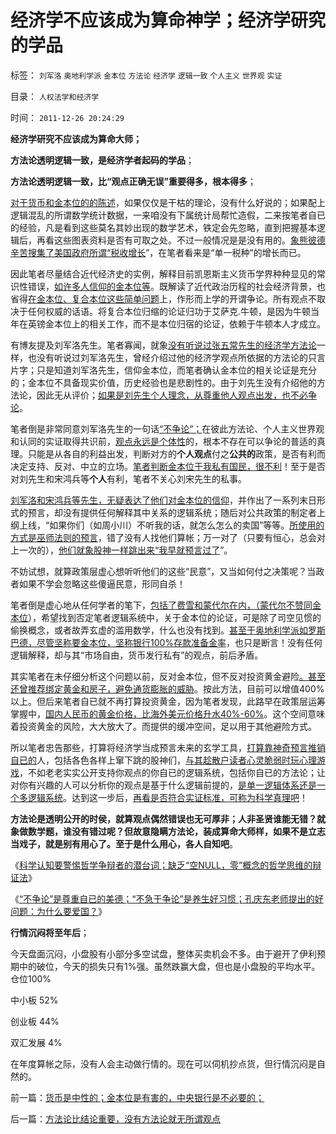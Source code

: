 # 经济学不应该成为算命神学；经济学研究的学品

标签： `刘军洛` `奥地利学派` `金本位` `方法论` `经济学` `逻辑一致` `个人主义` `世界观` `实证` 

目录： `人权法学和经济学`

时间： `2011-12-26 20:24:29`

**经济学研究不应该成为算命大师；**

**方法论透明逻辑一致，是经济学者起码的学品**；

**方法论透明逻辑一致，比“观点正确无误”重要得多，根本得多**；

[对于货币和金本位的的陈述](../../../2011/12/25/牛顿货币定理：任何货币最终归宿为空锚；.md)，如果仅仅是干枯的理论，没有什么好说的；如果配上逻辑混乱的所谓数学统计数据，一来咱没有下属统计局帮忙造假，二来按笔者自已的经验，凡是看到这些莫名其妙出现的数学艺术，铁定会先忽略，直到把握基本逻辑后，再看这些图表资料是否有可取之处。不过一般情况是是没有用的。[象熊彼德辛苦搜集了美国政府所谓“税收增长](../../../2011/2/21/熊彼特，一条精滑的鱼.md)”，在笔者看来是“单一税种”的增长而已。

因此笔者尽量结合近代经济史的实例，解释目前凯恩斯主义货币学界种种显见的常识性错误，[如许多人信仰的金本位等](../../../2011/11/30/平价购买力的黄金，外汇，汇率和通货膨胀.md)。既解读了近代政治历程的社会经济背景，也省得[在金本位、复合本位这些简单问题](../../../2011/12/25/牛顿货币本位定理.md)上，作形而上学的开谓争论。所有观点不取决于任何权威的话语。将复合本位归缩的论证归功于艾萨克.牛顿，是因为牛顿当年在英镑金本位上的相关工作，而不是本位归宿的论证，依赖于牛顿本人才成立。

有博友提及刘军洛先生。笔者寡闻，就象[没有听说过张五常先生的经济学方法论](../../../2011/12/9/根本不存在“张五常的经济学”.md)一样，也没有听说过刘军洛先生，曾经介绍过他的经济学观点所依据的方法论的只言片字；只是知道刘军洛先生，信仰金本位，而笔者确认金本位的相关论证是充分的；金本位不具备现实价值，历史经验也是悲剧性的。由于刘先生没有介绍他的方法论，因此无从评价；[如果是刘先生个人理念，从尊重他人观点出发，也不必争论](../../../2008/9/2/不喜欢张五常，朗咸平，宋鸿兵，刘军洛等人的阴谋论.md)。

笔者倒是非常同意刘军洛先生的一句话[“不争论”；](../../../2009/12/14/不要和信念争论.md)在彼此方法论、个人主义世界观和认同的实证取得共识前，[观点永远是个体性](../../../2011/6/15/为什么会“同意，ConcuringOpinion？.md)的，根本不存在可以争论的普适的真理。只能是从各自的利益出发，判断对方的**个人观点**付之**公共的**政策，是否有利而决定支持、反对、中立的立场。[笔者判断金本位于我私有国民，很不利](../../../2011/12/25/金本位导致1880-1933年的萧条和两次世界大战的关联.md)！至于是否对刘先生和宋鸿兵等**个人**有利，笔者不关心刘宋先生的私事。

[刘军洛和宋鸿兵等先生，无疑表达了他们对金本位的信仰](../../../2007/10/28/漫谈人民币升值贬值及黄金及刘军洛宋鸿兵阴谋论.md)，并作出了一系列末日形式的预言，却没有提供任何解释其中关系的逻辑系统；随后对公共政策的制定者上纲上线，“如果你们（如周小川）不听我的话，就怎么怎么的卖国”等等。[所使用的方式是巫师法则的预言](../../../2011/2/27/波普尔证伪与巫师法则.md)，错了没有人找他们算帐；万一对了（只要有恒心，总会对上一次的），[他们就象股神一样跳出来“我早就预言过了](../../../2011/12/19/道德股神“唱衰股民”为虎作伥掩盖了政策釜底抽薪.md)”。

不妨试想，就算政策层虚心想听听他们的这些“民意”，又当如何付之决策呢？当政者如果不学会忽略这些傻逼民意，形同自杀！

笔者倒是虚心地从任何学者的笔下，[包括了费雪和蒙代尔在内，（蒙代尔不赞同金本位](../../../2010/11/29/欧元含金量的不足和蒙代尔的“妙计”；.md)），希望找到否定笔者逻辑系统中，关于金本位的论证，可是除了司空见惯的偷换概念，或者故弄玄虚的滥用数学，什么也没有找到。[甚至于奥地利学派如罗斯巴德，尽管坚称要金本位，坚称银行100%存款准备金率](../../../2011/1/27/“发现”了奥地利学派和米塞斯及哈耶克.md)，也只是断言！没有任何逻辑解释，却与其“市场自由，货币发行私有”的观点，前后矛盾。

其实笔者在未仔细分析这个问题以前，反对金本位，但不反对投资黄金避险[。甚至还曾推荐绑定黄金和房子，避免通货膨胀的威胁](../../../2007/10/27/黄金暴升，叹国人羞于理财的“美德”？.md)。按此方法，目前可以增值400%以上。但后来笔者自已就不再打算投资黄金，因为笔者发现，此路早在政策层运筹掌握中，[国内人民币的黄金价格，比海外美元价格升水40%-60%](../../../2011/4/21/外汇管制中的人民币黄金价格.md)。这个空间意味着投资黄金的风险，大大放大了。而提供的缓冲空间，足以用于其他避险方式。

所以笔者忠告那些，打算将经济学当成预言未来的玄学工具，[打算靠神奇预言推销自已的](../../../2011/12/22/经济学让您明白股神唱空唱多背后的玄妙.md)人，包括各色各样上窜下跳的股神们，[与其趁散户读者心灵脆弱时玩心理游戏](../../../2011/7/8/股神骂股民（命中机率＝亏损概率）；.md)，不如老老实实公开支持你观点的你自已的逻辑系统，包括你自已的方法论；让对你有兴趣的人可以分析你的观点是基于什么逻辑前提的，[是单一逻辑体系还是一个多逻辑系统](../../../2010/6/11/“天无二日，法无二纲”波普尔法则的弱点.md)。达到这一步后，[再看是否符合实证标准，可称为科学真理吧](../../../2010/6/11/“天无二日，法无二纲”单一断言规则.md)！

**方法论是透明公开的时侯，就算观点偶然错误也无可厚非；人非圣贤谁能无错？就象做数学题，谁没有错过呢？但故意隐瞒方法论，装成算命大师样，如果不是立志当戏子，就是别有用心了。至于是什么用心，各人自知吧**。

《[科学认知要警惕哲学争辩者的潜台词；缺乏“空NULL，零”概念的哲学思维的辩证法](../../../2011/12/26/“不可或缺”的金本位，美元本位，货币政策，计划经济，GDP.md)》

《[“不争论”是尊重自已的美德；“不急于争论”是养生好习惯；孔庆东老师提出的好问题：为什么要爱国？](../../../2011/12/26/“不争论”是尊重自已的美德；“不急于争论”是养生好习惯.md)》

**行情沉闷将至年后**；

今天盘面沉闷，小盘股有小部分多空试盘，整体买卖机会不多。由于避开了伊利预期中的破位，今天的损失只有1%强。虽然跌赢大盘，但也是小盘股的平均水平。仓位100%

中小板 52%

创业板 44%

双汇发展 4%

在年度算帐之际，没有人会主动做行情的。现在可以伺机抄点货，但行情沉闷是自然的。



前一篇：[货币是中性的；金本位是有害的，中央银行是不必要的；](../../../2011/12/26/货币是中性的；金本位是有害的，中央银行是不必要的；.md)

后一篇：[方法论比结论重要，没有方法论就无所谓观点](../../../2011/12/27/方法论比结论重要，没有方法论就无所谓观点.md)